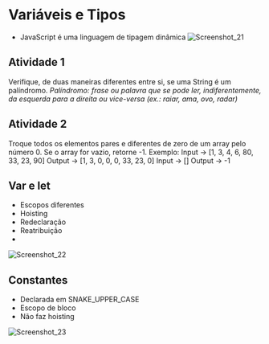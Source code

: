 # Variáveis e Tipos
- JavaScript é uma linguagem de tipagem dinâmica
![Screenshot_21](https://user-images.githubusercontent.com/72028645/136442930-a80b5b1c-1d35-4626-9e92-bb554e415d8b.png)

## Atividade 1
Verifique, de duas maneiras diferentes entre si, se uma String é um palíndromo.
_Palíndromo: frase ou palavra que se pode ler, indiferentemente, da esquerda para a direita ou vice-versa (ex.: raiar, ama, ovo, radar)_

## Atividade 2
Troque todos os elementos pares e diferentes de zero de um array pelo número 0. Se o array for vazio, retorne -1.
Exemplo:
Input -> [1, 3, 4, 6, 80, 33, 23, 90]
Output -> [1, 3, 0, 0, 0, 33, 23, 0]
Input -> []
Output -> -1

## Var e let
- Escopos diferentes
- Hoisting
- Redeclaração
- Reatribuição
- 
![Screenshot_22](https://user-images.githubusercontent.com/72028645/136443010-d616405d-88d7-4499-b22e-e118e8a91856.png)

## Constantes
- Declarada em SNAKE_UPPER_CASE
- Escopo de bloco
- Não faz hoisting

![Screenshot_23](https://user-images.githubusercontent.com/72028645/136443178-ba2b74e2-1009-4771-833b-d32e4a3ba9a7.png)


